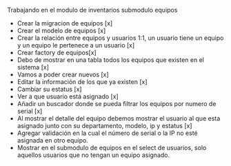 Trabajando en el modulo de inventarios submodulo equipos

- Crear la migracion de equipos [x]
- Crear el modelo de equipos [x]
- Crear la relación entre equipos y usuarios 1:1, un usuario tiene un equipo y un equipo le pertenece a un usuario [x]
- Crear factory de equipos[x]
- Debo de mostrar en una tabla todos los equipos que existen en el sistema [x]
- Vamos a poder crear nuevos [x]
- Editar la información de los que ya existen [x]
- Cambiar su estatus [x]
- Ver a que usuario está asignado [x]
- Añadir un buscador donde se pueda filtrar los equipos por numero de serial [x]
- Al mostrar el detalle del equipo debemos mostrar el usuario al que esta asignado junto con su departamento, modelo, ip y estatus [x]
- Agregar validación en la cual el número de serial o la IP no esté asignada en otro equipo. 
- Mostrar en el submodulo de equipos en el select de usuarios, solo aquellos usuarios que no tengan un equipo asignado. 
